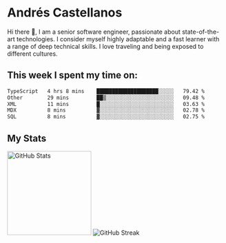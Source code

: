 # Andrés Castellanos

Hi there 👋, I am a senior software engineer, passionate about state-of-the-art technologies. I consider myself highly adaptable and a fast learner with a range of deep technical skills. I love traveling and being exposed to different cultures.

## This week I spent my time on:

<!--START_SECTION:waka-->

```txt
TypeScript   4 hrs 8 mins    ████████████████████░░░░░   79.42 %
Other        29 mins         ██▒░░░░░░░░░░░░░░░░░░░░░░   09.48 %
XML          11 mins         █░░░░░░░░░░░░░░░░░░░░░░░░   03.63 %
MDX          8 mins          ▓░░░░░░░░░░░░░░░░░░░░░░░░   02.78 %
SQL          8 mins          ▓░░░░░░░░░░░░░░░░░░░░░░░░   02.75 %
```

<!--END_SECTION:waka-->

## My Stats

<img height="195" src="https://github-readme-stats.vercel.app/api?username=andrescv&show_icons=true&theme=onedark&hide_border=true&card_width=495" alt="GitHub Stats" />

<img src="https://streak-stats.demolab.com?user=andrescv&theme=one-dark-pro&hide_border=true" alt="GitHub Streak" />

